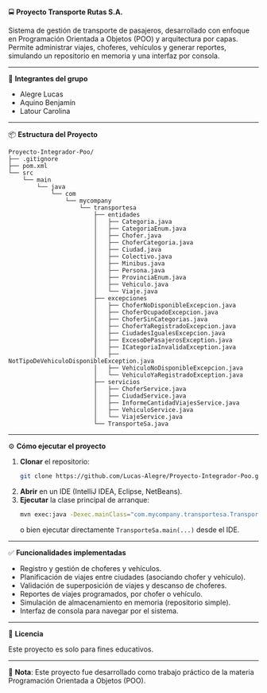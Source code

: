🚍 **Proyecto Transporte Rutas S.A.**

Sistema de gestión de transporte de pasajeros, desarrollado con enfoque en Programación Orientada a Objetos (POO) y arquitectura por capas. Permite administrar viajes, choferes, vehículos y generar reportes, simulando un repositorio en memoria y una interfaz por consola.

---

👥 **Integrantes del grupo**

- Alegre Lucas
- Aquino Benjamín
- Latour Carolina

---

📦 **Estructura del Proyecto**

```
Proyecto-Integrador-Poo/
├── .gitignore
├── pom.xml
└── src
    └── main
        └── java
            └── com
                └── mycompany
                    └── transportesa
                        ├── entidades
                        │   ├── Categoria.java
                        │   ├── CategoriaEnum.java
                        │   ├── Chofer.java
                        │   ├── ChoferCategoria.java
                        │   ├── Ciudad.java
                        │   ├── Colectivo.java
                        │   ├── Minibus.java
                        │   ├── Persona.java
                        │   ├── ProvinciaEnum.java
                        │   ├── Vehiculo.java
                        │   └── Viaje.java
                        ├── excepciones
                        │   ├── ChoferNoDisponibleExcepcion.java
                        │   ├── ChoferOcupadoExcepcion.java
                        │   ├── ChoferSinCategorias.java
                        │   ├── ChoferYaRegistradoExcepcion.java
                        │   ├── CiudadesIgualesExcepcion.java
                        │   ├── ExcesoDePasajerosException.java
                        │   ├── ICategoriaInvalidaException.java
                        │   ├── NotTipoDeVehiculoDisponibleException.java
                        │   ├── VehiculoNoDisponibleExcepcion.java
                        │   └── VehiculoYaRegistradoException.java
                        ├── servicios
                        │   ├── ChoferService.java
                        │   ├── CiudadService.java
                        │   ├── InformeCantidadViajesService.java
                        │   ├── VehiculoService.java
                        │   └── ViajeService.java
                        └── TransporteSa.java
```

---

⚙️ **Cómo ejecutar el proyecto**

1. **Clonar** el repositorio:
   ```bash
   git clone https://github.com/Lucas-Alegre/Proyecto-Integrador-Poo.git
   ```
2. **Abrir** en un IDE (IntelliJ IDEA, Eclipse, NetBeans).
3. **Ejecutar** la clase principal de arranque:
   ```bash
   mvn exec:java -Dexec.mainClass="com.mycompany.transportesa.TransporteSa"
   ```
   o bien ejecutar directamente `TransporteSa.main(...)` desde el IDE.

---

✅ **Funcionalidades implementadas**

- Registro y gestión de choferes y vehículos.
- Planificación de viajes entre ciudades (asociando chofer y vehículo).
- Validación de superposición de viajes y descanso de choferes.
- Reportes de viajes programados, por chofer o vehículo.
- Simulación de almacenamiento en memoria (repositorio simple).
- Interfaz de consola para navegar por el sistema.

---

📄 **Licencia**

Este proyecto es solo para fines educativos.

---

📝 **Nota**: Este proyecto fue desarrollado como trabajo práctico de la materia Programación Orientada a Objetos (POO).
